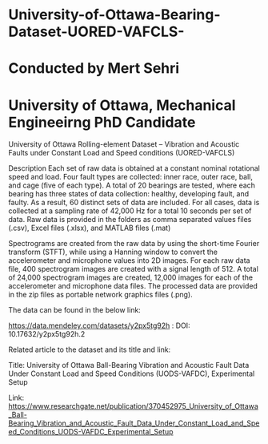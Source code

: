 # University-of-Ottawa-Bearing-Dataset-UORED-VAFCLS-
# Conducted by Mert Sehri
# University of Ottawa, Mechanical Engineeirng PhD Candidate
University of Ottawa Rolling-element Dataset – Vibration and Acoustic Faults under Constant Load and Speed conditions (UORED-VAFCLS)

Description
Each set of raw data is obtained at a constant nominal rotational speed and load. Four fault types are collected: inner race, outer race, ball, and cage (five of each type). A total of 20 bearings are tested, where each bearing has three states of data collection: healthy, developing fault, and faulty. As a result, 60 distinct sets of data are included. For all cases, data is collected at a sampling rate of 42,000 Hz for a total 10 seconds per set of data. Raw data is provided in the folders as comma separated values files (.csv), Excel files (.xlsx), and MATLAB files (.mat)

Spectrograms are created from the raw data by using the short-time Fourier transform (STFT), while using a Hanning window to convert the accelerometer and microphone values into 2D images. For each raw data file, 400 spectrogram images are created with a signal length of 512. A total of 24,000 spectrogram images are created, 12,000 images for each of the accelerometer and microphone data files. The processed data are provided in the zip files as portable network graphics files (.png).

The data can be found in the below link:

https://data.mendeley.com/datasets/y2px5tg92h :
DOI: 10.17632/y2px5tg92h.2

Related article to the dataset and its title and link:

Title: 
University of Ottawa Ball-Bearing Vibration and Acoustic Fault Data Under Constant Load and Speed Conditions (UODS-VAFDC), Experimental Setup

Link:
https://www.researchgate.net/publication/370452975_University_of_Ottawa_Ball-Bearing_Vibration_and_Acoustic_Fault_Data_Under_Constant_Load_and_Speed_Conditions_UODS-VAFDC_Experimental_Setup
